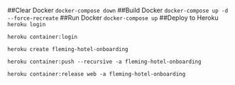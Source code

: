 ##Clear Docker
`docker-compose down`
##Build Docker
`docker-compose up -d --force-recreate`
##Run Docker
`docker-compose up`
##Deploy to Heroku
`heroku login`

`heroku container:login`

`heroku create fleming-hotel-onboarding`

`heroku container:push --recursive -a fleming-hotel-onboarding`

`heroku container:release web -a fleming-hotel-onboarding`


